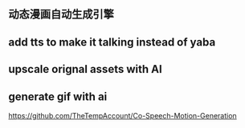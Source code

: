 ## 动态漫画自动生成引擎    


## add tts  to make it talking instead of yaba

## upscale orignal assets with AI


## generate gif with ai

https://github.com/TheTempAccount/Co-Speech-Motion-Generation
